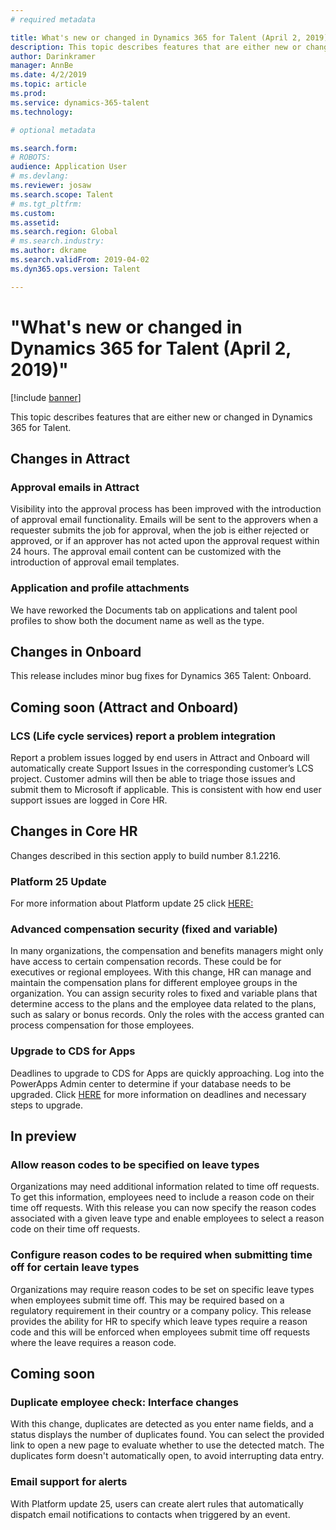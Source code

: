 ```yaml
---
# required metadata

title: What's new or changed in Dynamics 365 for Talent (April 2, 2019)
description: This topic describes features that are either new or changed in Microsoft Dynamics 365 for Talent.
author: Darinkramer
manager: AnnBe
ms.date: 4/2/2019
ms.topic: article
ms.prod: 
ms.service: dynamics-365-talent
ms.technology: 

# optional metadata

ms.search.form: 
# ROBOTS: 
audience: Application User
# ms.devlang: 
ms.reviewer: josaw
ms.search.scope: Talent
# ms.tgt_pltfrm: 
ms.custom: 
ms.assetid: 
ms.search.region: Global
# ms.search.industry: 
ms.author: dkrame
ms.search.validFrom: 2019-04-02
ms.dyn365.ops.version: Talent

---
```

# "What's new or changed in Dynamics 365 for Talent (April 2, 2019)"

[!include [banner](includes/banner.md)]

This topic describes features that are either new or changed in Dynamics 365 for Talent.

## Changes in Attract

### Approval emails in Attract
Visibility into the approval process has been improved with the introduction of approval email functionality. Emails will be sent to the approvers when a requester submits the job for approval, when the job is either rejected or approved, or if an approver has not acted upon the approval request within 24 hours. The approval email content can be customized with the introduction of approval email templates.

### Application and profile attachments
We have reworked the Documents tab on applications and talent pool profiles to show both the document name as well as the type.

## Changes in Onboard
This release includes minor bug fixes for Dynamics 365 Talent: Onboard.

## Coming soon (Attract and Onboard)

### LCS (Life cycle services) report a problem integration
Report a problem issues logged by end users in Attract and Onboard will automatically create Support Issues in the corresponding customer’s LCS project.  Customer admins will then be able to triage those issues and submit them to Microsoft if applicable.  This is consistent with how end user support issues are logged in Core HR.  

## Changes in Core HR
Changes described in this section apply to build number 8.1.2216.

### Platform 25 Update
For more information about Platform update 25 click [HERE:](https://docs.microsoft.com/en-us/dynamics365/unified-operations/fin-and-ops/get-started/whats-new-platform-25)

###  Advanced compensation security (fixed and variable)
In many organizations, the compensation and benefits managers might only have access to certain compensation records. These could be for executives or regional employees. With this change, HR can manage and maintain the compensation plans for different employee groups in the organization. You can assign security roles to fixed and variable plans that determine access to the plans and the employee data related to the plans, such as salary or bonus records. Only the roles with the access granted can process compensation for those employees.

### Upgrade to CDS for Apps
Deadlines to upgrade to CDS for Apps are quickly approaching.   Log into the PowerApps Admin center to determine if your database needs to be upgraded. Click [HERE](https://docs.microsoft.com/en-us/common-data-service/upgradecds/introduction-upgrade-cds) for more information on deadlines and necessary steps to upgrade.

## In preview

### Allow reason codes to be specified on leave types
Organizations may need additional information related to time off requests. To get this information, employees need to include a reason code on their time off requests. With this release you can now specify the reason codes associated with a given leave type and enable employees to select a reason code on their time off requests.

### Configure reason codes to be required when submitting time off for certain leave types
Organizations may require reason codes to be set on specific leave types when employees submit time off. This may be required based on a regulatory requirement in their country or a company policy. This release provides the ability for HR to specify which leave types require a reason code and this will be enforced when employees submit time off requests where the leave requires a reason code.

## Coming soon

### Duplicate employee check: Interface changes
With this change, duplicates are detected as you enter name fields, and a status displays the number of duplicates found. You can select the provided link to open a new page to evaluate whether to use the detected match. The duplicates form doesn't automatically open, to avoid interrupting data entry.

###  Email support for alerts
With Platform update 25, users can create alert rules that automatically dispatch email notifications to contacts when triggered by an event. 
